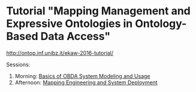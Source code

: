 Tutorial "Mapping Management and Expressive Ontologies in Ontology-Based Data Access"
=====================================================================================================

http://ontop.inf.unibz.it/ekaw-2016-tutorial/

Sessions:

  1. Morning: [Basics of OBDA System Modeling and Usage](session1)
  2. Afternoon: [Mapping Engineering and System Deployment](session2)
